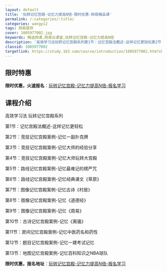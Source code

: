 ```yaml
---
layout: default
title: '玩转记忆宫殿-记忆力提高N倍-限时优惠-网易精品课'
permalink: /:categories/:title/
categories: wangyi2
tags: 网易提供
cover: 1005977002.jpg
keywords: 精选网课,网易云课堂,玩转记忆宫殿-记忆力提高N倍
description: '高效学习法玩转记忆宫殿系列第1节：记忆宫殿法概述-这样记忆更轻松第2节：竞技记忆宫殿案例-记忆一副扑克牌第3节：竞技记忆'
classid: 1005977002
targetlink: https://study.163.com/course/introduction/1005977002.htm?share=1&shareId=1025206652&utm_campaign=share&utm_medium=iphoneShare&utm_source=&utm_u=1025206652
---
```


## 限时特惠

**限时优惠，火速报名**：[玩转记忆宫殿-记忆力提高N倍-报名学习](https://study.163.com/course/introduction/1005977002.htm?share=1&shareId=1025206652&utm_campaign=share&utm_medium=iphoneShare&utm_source=&utm_u=1025206652)

## 课程介绍

高效学习法 玩转记忆宫殿系列



第1节：记忆宫殿法概述-这样记忆更轻松



第2节：竞技记忆宫殿案例-记忆一副扑克牌



第3节：竞技记忆宫殿案例-记忆大师的经验分享



第4节：竞技记忆宫殿案例-记忆大师玩转大宫殿



第5节：路线记忆宫殿案例-记忆最难记的楞严咒



第6节：路线记忆宫殿案例-记忆经典课文《草原》



第7节：图像记忆宫殿案例-记忆古诗《村居》



第8节：图像记忆宫殿案例-记忆《道德经》



第9节：图像记忆宫殿案例-记忆《周易》



第10节：古诗记忆宫殿案例-记忆《离骚》



第11节：房间记忆宫殿案例-记忆中医药名和药性



第12节：题目记忆宫殿案例-记忆一建考试记忆



第13节：地图记忆宫殿案例-记忆百科知识之NBA球队

**限时优惠，报名地址**：[玩转记忆宫殿-记忆力提高N倍-报名学习](https://study.163.com/course/introduction/1005977002.htm?share=1&shareId=1025206652&utm_campaign=share&utm_medium=iphoneShare&utm_source=&utm_u=1025206652)

